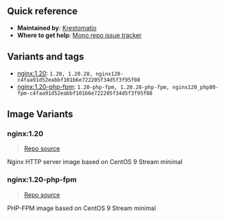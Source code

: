 ## Quick reference
- **Maintained by**:
[Krestomatio](https://krestomatio.com)
- **Where to get help**:
[Mono repo issue tracker](https://github.com/krestomatio/container_builder/issues)

## Variants and tags
- [nginx:1.20](#nginx120): `1.20, 1.20.28, nginx120-c4faa91d52eabbf101b6e722205f34d5f3f95f08`
- [nginx:1.20-php-fpm](#nginx120-php-fpm): `1.20-php-fpm, 1.20.28-php-fpm, nginx120_php80-fpm-c4faa91d52eabbf101b6e722205f34d5f3f95f08`


## Image Variants
### nginx:1.20
> [Repo source](https://github.com/krestomatio/container_builder/tree/master/nginx/nginx120)

Nginx HTTP server image based on CentOS 9 Stream minimal

### nginx:1.20-php-fpm
> [Repo source](https://github.com/krestomatio/container_builder/tree/master/nginx/nginx120_php80-fpm)

PHP-FPM image based on CentOS 9 Stream minimal

